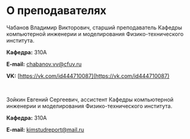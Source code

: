 # О преподавателях

Чабанов Владимир Викторович, старший преподаватель Кафедры компьютерной инженерии и моделирования Физико-технического института.

**Кафедра:** 310А

**E-mail:** [chabanov.vv@cfuv.ru](mailto:chabanov.vv@cfuv.ru)

**VK:** [https://vk.com/id444710087](https://vk.com/id444710087)

<br>

Зойкин Евгений Сергеевич, ассистент Кафедры компьютерной инженерии и моделирования Физико-технического института.

**Кафедра:** 310А

**E-mail:** [kimstudreport@mail.ru](mailto:kimstudreport@mail.ru)
